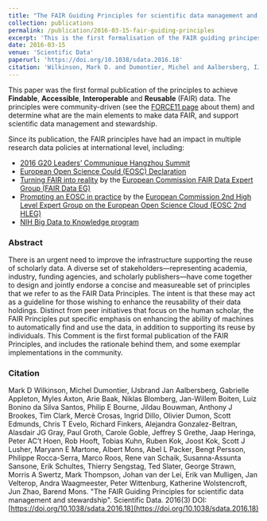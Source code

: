 ```yaml
---
title: "The FAIR Guiding Principles for scientific data management and stewardship"
collection: publications
permalink: /publication/2016-03-15-fair-guiding-principles
excerpt: 'This is the first formalisation of the FAIR guiding principes for data management and stewardship, which aim at making data Findable, Accessible, Interoperable and Reusable (FAIR).'
date: 2016-03-15
venue: 'Scientific Data'
paperurl: 'https://doi.org/10.1038/sdata.2016.18'
citation: 'Wilkinson, Mark D. and Dumontier, Michel and Aalbersberg, IJsbrand Jan and Appleton, Gabrielle and Axton, Myles and Baak, Arie and Blomberg, Niklas and Boiten, Jan-Willem and da Silva Santos, Luiz Bonino and Bourne, Philip E. and Bouwman, Jildau and Brookes, Anthony J. and Clark, Tim and Crosas, Mercè and Dillo, Ingrid and Dumon, Olivier and Edmunds, Scott and Evelo, Chris T. and Finkers, Richard and Gonzalez-Beltran, Alejandra and Gray, Alasdair J. G. and Groth, Paul and Goble, Carole and Grethe, Jeffrey S. and Heringa, Jaap and ’t Hoen, Peter A. C and Hooft, Rob and Kuhn, Tobias and Kok, Ruben and Kok, Joost and Lusher, Scott J. and Martone, Maryann E. and Mons, Albert and Packer, Abel L. and Persson, Bengt and Rocca-Serra, Philippe and Roos, Marco and van Schaik, Rene and Sansone, Susanna-Assunta and Schultes, Erik and Sengstag, Thierry and Slater, Ted and Strawn, George and Swertz, Morris A. and Thompson, Mark and van der Lei, Johan and van Mulligen, Erik and Velterop, Jan and Waagmeester, Andra and Wittenburg, Peter and Wolstencroft, Katherine and Zhao, Jun and Mons, Barend. "The FAIR Guiding Principles for scientific data management and stewardship", Scientific Data, https://doi.org/10.1038/sdata.2016.18'
---
```


This paper was the first formal publication of the principles to achieve **Findable**, **Accessible**, **Interoperable** and **Reusable** (FAIR) data. The principles were community-driven (see the [FORCE11 page](https://www.force11.org/group/fairgroup/fairprinciples) about them) and determine what are the main elements to make data FAIR, and support scientific data management and stewardship.   

Since its publication, the FAIR principles have had an impact in multiple research data policies at international level, including:
- [2016 G20 Leaders’ Communique Hangzhou Summit](https://europa.eu/rapid/press-release_STATEMENT-16-2967_en.htm)
- [European Open Science Could (EOSC) Declaration](https://ec.europa.eu/research/openscience/pdf/eosc_declaration.pdf)
- [Turning FAIR into reality](https://doi.org/10.2777/1524) by the [European Commission FAIR Data Expert Group (FAIR Data EG)](http://www.codata.org/working-groups/fair-data-expert-group)
- [Prompting an EOSC in practice](https://publications.europa.eu/en/web/eu-law-and-publications/publication-detail/-/publication/5253a1af-ee10-11e8-b690-01aa75ed71a1) by the [European Commission 2nd High Level Expert Group on the European Open Science Cloud (EOSC 2nd HLEG)](https://ec.europa.eu/research/openscience/index.cfm?pg=open-science-cloud-hleg)
- [NIH Big Data to Knowledge program](https://commonfund.nih.gov/bd2k) 

### Abstract

There is an urgent need to improve the infrastructure supporting the reuse of scholarly data. A diverse set of stakeholders—representing academia, industry, funding agencies, and scholarly publishers—have come together to design and jointly endorse a concise and measureable set of principles that we refer to as the FAIR Data Principles. The intent is that these may act as a guideline for those wishing to enhance the reusability of their data holdings. Distinct from peer initiatives that focus on the human scholar, the FAIR Principles put specific emphasis on enhancing the ability of machines to automatically find and use the data, in addition to supporting its reuse by individuals. This Comment is the first formal publication of the FAIR Principles, and includes the rationale behind them, and some exemplar implementations in the community.

### Citation

Mark D Wilkinson, Michel Dumontier, IJsbrand Jan Aalbersberg, Gabrielle Appleton, Myles Axton, Arie Baak, Niklas Blomberg, Jan-Willem Boiten, Luiz Bonino da Silva Santos, Philip E Bourne, Jildau Bouwman, Anthony J Brookes, Tim Clark, Mercè Crosas, Ingrid Dillo, Olivier Dumon, Scott Edmunds, Chris T Evelo, Richard Finkers, Alejandra Gonzalez-Beltran, Alasdair JG Gray, Paul Groth, Carole Goble, Jeffrey S Grethe, Jaap Heringa, Peter AC’t Hoen, Rob Hooft, Tobias Kuhn, Ruben Kok, Joost Kok, Scott J Lusher, Maryann E Martone, Albert Mons, Abel L Packer, Bengt Persson, Philippe Rocca-Serra, Marco Roos, Rene van Schaik, Susanna-Assunta Sansone, Erik Schultes, Thierry Sengstag, Ted Slater, George Strawn, Morris A Swertz, Mark Thompson, Johan van der Lei, Erik van Mulligen, Jan Velterop, Andra Waagmeester, Peter Wittenburg, Katherine Wolstencroft, Jun Zhao, Barend Mons. "The FAIR Guiding Principles for scientific data management and stewardship". Scientific Data. 2016(3) DOI: [https://doi.org/10.1038/sdata.2016.18](https://doi.org/10.1038/sdata.2016.18)